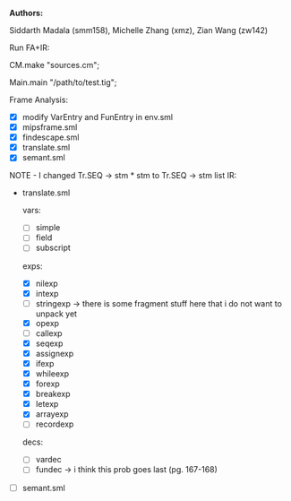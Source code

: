 **Authors:**

Siddarth Madala (smm158), Michelle Zhang (xmz), Zian Wang (zw142) 

Run FA+IR:

CM.make "sources.cm";

Main.main "/path/to/test.tig";



Frame Analysis:
- [x] modify VarEntry and FunEntry in env.sml
- [x]  mipsframe.sml
- [x]  findescape.sml
- [x]  translate.sml
- [x]  semant.sml

NOTE - I changed Tr.SEQ -> stm * stm to Tr.SEQ -> stm list 
IR:
- translate.sml

    vars:
    - [ ] simple
    - [ ] field
    - [ ] subscript

    exps:
    - [x] nilexp
    - [x] intexp
    - [ ] stringexp -> there is some fragment stuff here that i do not want to unpack yet 
    - [x] opexp
    - [ ] callexp
    - [x] seqexp
    - [x] assignexp
    - [x] ifexp
    - [x] whileexp
    - [x] forexp
    - [x] breakexp
    - [x] letexp
    - [x] arrayexp
    - [ ] recordexp

    decs:
    - [ ] vardec 
    - [ ] fundec -> i think this prob goes last (pg. 167-168)

- [ ] semant.sml
